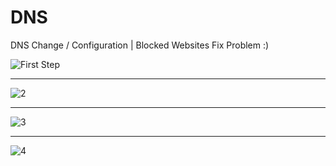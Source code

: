 # DNS
DNS Change / Configuration | Blocked Websites Fix Problem :)

![First Step](https://github.com/KhetaguriDimitri/DNS/assets/57037776/7872273a-af70-4b54-8bb7-bd8fc9762b9d)
<hr>

![2](https://github.com/KhetaguriDimitri/DNS/assets/57037776/3836370d-f293-4379-9ef7-45d2d41260ae)


<hr>

![3](https://github.com/KhetaguriDimitri/DNS/assets/57037776/ccdaaaae-71ab-4a31-bc6c-a483c95b6548)


<hr>

![4](https://github.com/KhetaguriDimitri/DNS/assets/57037776/ebac2b3c-193d-4a55-84e8-1ce267539cfd)
